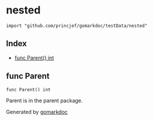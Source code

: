 <!-- Code generated by gomarkdoc. DO NOT EDIT -->

# nested

	import "github.com/princjef/gomarkdoc/testData/nested"

## Index

- [func Parent\(\) int](<#Parent>)


<a name="Parent"></a>
## func Parent

	func Parent() int

Parent is in the parent package.

Generated by [gomarkdoc](<https://github.com/princjef/gomarkdoc>)
